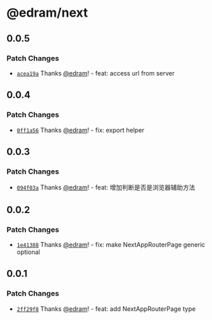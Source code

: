 # @edram/next

## 0.0.5

### Patch Changes

- [`acea19a`](https://github.com/edram/packages/commit/acea19a168dee9f5d8395c133d3df2911f79a323) Thanks [@edram](https://github.com/edram)! - feat: access url from server

## 0.0.4

### Patch Changes

- [`0ff1a56`](https://github.com/edram/packages/commit/0ff1a56c4aba5efeaa0a8de1d08d39498e777c95) Thanks [@edram](https://github.com/edram)! - fix: export helper

## 0.0.3

### Patch Changes

- [`094f03a`](https://github.com/edram/packages/commit/094f03a10887fbb8638ca28a9ca94299b7703a88) Thanks [@edram](https://github.com/edram)! - feat: 增加判断是否是浏览器辅助方法

## 0.0.2

### Patch Changes

- [`1e41388`](https://github.com/edram/packages/commit/1e41388f4f6d4896e54948d56650889748eb2e35) Thanks [@edram](https://github.com/edram)! - fix: make NextAppRouterPage generic optional

## 0.0.1

### Patch Changes

- [`2ff29f8`](https://github.com/edram/packages/commit/2ff29f82c9d79bcc7279445561270dadf09e1061) Thanks [@edram](https://github.com/edram)! - feat: add NextAppRouterPage type
